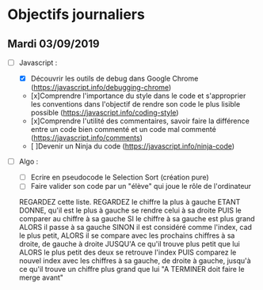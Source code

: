 # Objectifs journaliers

## Mardi 03/09/2019


* [ ] Javascript :
  * [x] Découvrir les outils de debug dans Google Chrome (https://javascript.info/debugging-chrome)
  * [x]Comprendre l'importance du style dans le code et s'approprier les conventions dans l'objectif de rendre son code le plus lisible possible (https://javascript.info/coding-style)
  * [x]Comprendre l'utilité des commentaires, savoir faire la différence entre un code bien commenté et un code mal commenté (https://javascript.info/comments)
  * [ ]Devenir un Ninja du code (https://javascript.info/ninja-code)

* [ ] Algo : 
  * [ ] Ecrire en pseudocode le Selection Sort (création pure)
  * [ ] Faire valider son code par un "élève" qui joue le rôle de l'ordinateur

  REGARDEZ cette liste.
  REGARDEZ le chiffre la plus à gauche 
  ETANT DONNE, qu'il est le plus à gauche se rendre celui à sa droite
  PUIS le comparer au chiffre à sa gauche
  SI le chiffre à sa gauche est plus grand
  ALORS il passe à sa gauche
  SINON il est considéré comme l'index, cad le plus petit, ALORS il se compare avec les prochains chiffres à sa droite, de gauche à droite JUSQU'A ce qu'il trouve plus petit que lui
  ALORS le plus petit des deux se retrouve l'index
  PUIS comparez le nouvel index avec les chiffres à sa gauche, de droite à gauche, jusqu'à ce qu'il trouve un chiffre plus grand que lui
  "A TERMINER doit faire le merge avant"




